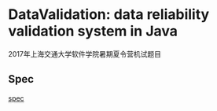 # DataValidation: data reliability validation system in Java

2017年上海交通大学软件学院暑期夏令营机试题目

## Spec

[spec](./spec.pdf)

## 

